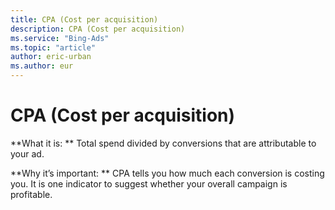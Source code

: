 ```yaml
---
title: CPA (Cost per acquisition)
description: CPA (Cost per acquisition)
ms.service: "Bing-Ads"
ms.topic: "article"
author: eric-urban
ms.author: eur
---
```


# CPA (Cost per acquisition)

**What it is: **  Total spend divided by conversions that are attributable to your ad.

**Why it’s important: **  CPA tells you how much each conversion is costing you. It is one indicator to suggest whether your overall campaign is profitable.


